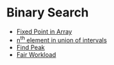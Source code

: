 # Binary Search

* [Fixed Point in Array](fixed_point_in_array.md)
* [n<sup>th</sup> element in union of intervals](nth_in_union_of_intervals.md)
* [Find Peak](find_peak.md)
* [Fair Workload](fair_workload.md)
